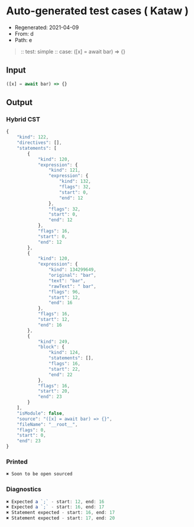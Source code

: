 # Auto-generated test cases ( Kataw )
- Regenerated: 2021-04-09
- From: d
- Path: e
> :: test: simple
> :: case: ([x] = await bar) => {}
## Input

`````js
([x] = await bar) => {}
`````

## Output

### Hybrid CST

```javascript
{
    "kind": 122,
    "directives": [],
    "statements": [
        {
            "kind": 120,
            "expression": {
                "kind": 121,
                "expression": {
                    "kind": 132,
                    "flags": 32,
                    "start": 0,
                    "end": 12
                },
                "flags": 32,
                "start": 0,
                "end": 12
            },
            "flags": 16,
            "start": 0,
            "end": 12
        },
        {
            "kind": 120,
            "expression": {
                "kind": 134299649,
                "original": "bar",
                "text": "bar",
                "rawText": " bar",
                "flags": 96,
                "start": 12,
                "end": 16
            },
            "flags": 16,
            "start": 12,
            "end": 16
        },
        {
            "kind": 249,
            "block": {
                "kind": 124,
                "statements": [],
                "flags": 16,
                "start": 22,
                "end": 22
            },
            "flags": 16,
            "start": 20,
            "end": 23
        }
    ],
    "isModule": false,
    "source": "([x] = await bar) => {}",
    "fileName": "__root__",
    "flags": 0,
    "start": 0,
    "end": 23
}
```

### Printed

```javascript
✖ Soon to be open sourced
```

### Diagnostics

```javascript
✖ Expected a `;` - start: 12, end: 16
✖ Expected a `;` - start: 16, end: 17
✖ Statement expected - start: 16, end: 17
✖ Statement expected - start: 17, end: 20

```

